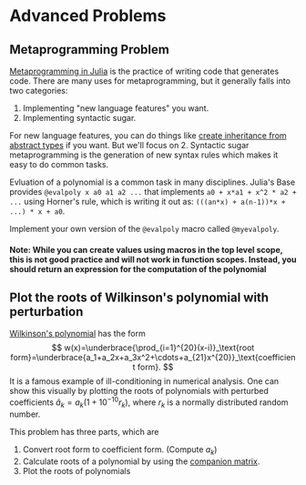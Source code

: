 
# Advanced Problems

## Metaprogramming Problem

[Metaprogramming in Julia](https://docs.julialang.org/en/stable/manual/metaprogramming/) is the practice of writing code that generates code. There are many uses for metaprogramming, but it generally falls into two categories:

1. Implementing "new language features" you want.
2. Implementing syntactic sugar.

For new language features, you can do things like [create inheritance from abstract types](https://github.com/tbreloff/ConcreteAbstractions.jl) if you want. But we'll focus on 2. Syntactic sugar metaprogramming is the generation of new syntax rules which makes it easy to do common tasks.

Evluation of a polynomial is a common task in many disciplines. Julia's Base provides `@evalpoly x a0 a1 a2 ...` that implements `a0 + x*a1 + x^2 * a2 + ...` using Horner's rule, which is writing it out as: `(((an*x) + a(n-1))*x + ...) * x + a0`.

Implement your own version of the `@evalpoly` macro called `@myevalpoly`.

#### Note: While you can create values using macros in the top level scope, this is not good practice and will not work in function scopes. Instead, you should return an expression for the computation of the polynomial

## Plot the roots of Wilkinson's polynomial with perturbation

[Wilkinson's polynomial](https://en.wikipedia.org/wiki/Wilkinson%27s_polynomial) has the form
$$
w(x)=\underbrace{\prod_{i=1}^{20}(x-i)}_\text{root form}=\underbrace{a_1+a_2x+a_3x^2+\cdots+a_{21}x^{20}}_\text{coefficient form}.
$$
It is a famous example of ill-conditioning in numerical analysis. One can show this visually by plotting the roots of polynomials with perturbed coefficients $\hat{a}_k=a_k(1+10^{-10}r_k)$, where $r_k$ is a normally distributed random number.

This problem has three parts, which are

1. Convert root form to coefficient form. (Compute $a_k$)
2. Calculate roots of a polynomial by using the [companion matrix](https://en.wikipedia.org/wiki/Companion_matrix).
3. Plot the roots of polynomials
